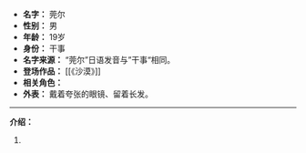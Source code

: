 
- **名字：** 莞尔
- **性别：** 男
- **年龄：** 19岁
- **身份：** 干事
- **名字来源：** “莞尔”日语发音与”干事“相同。
- **登场作品：** [[《沙漠》]]
- **相关角色：** 
- **外表：** 戴着夸张的眼镜、留着长发。

---

**介绍：** 

1. 
